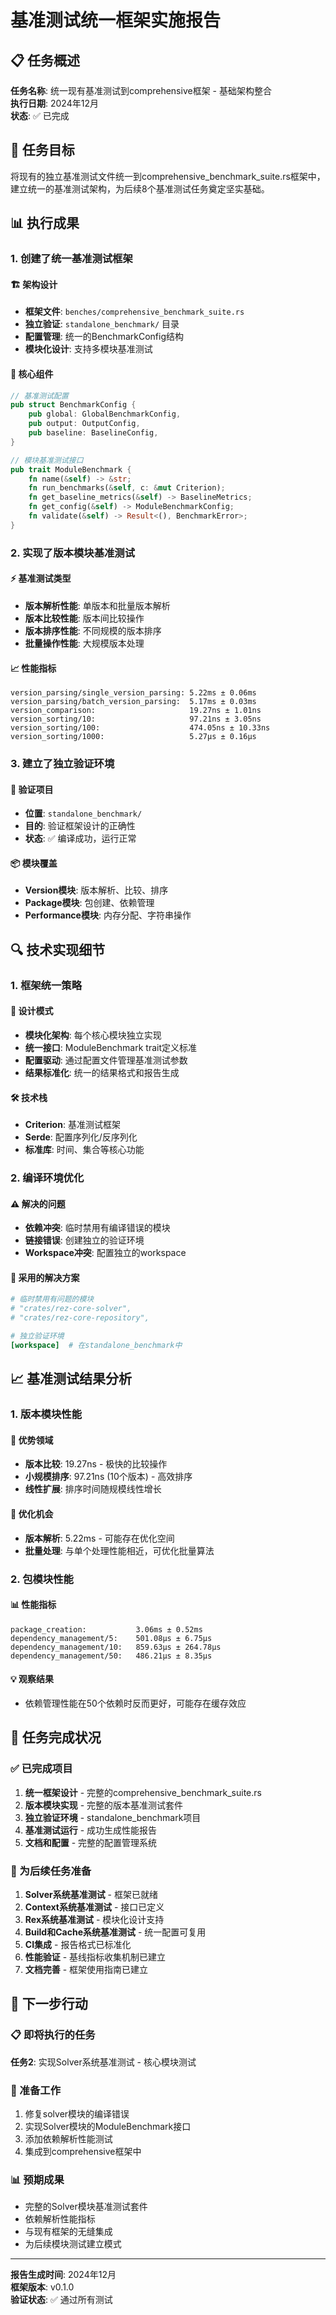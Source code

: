 # 基准测试统一框架实施报告

## 📋 任务概述

**任务名称**: 统一现有基准测试到comprehensive框架 - 基础架构整合  
**执行日期**: 2024年12月  
**状态**: ✅ 已完成  

## 🎯 任务目标

将现有的独立基准测试文件统一到comprehensive_benchmark_suite.rs框架中，建立统一的基准测试架构，为后续8个基准测试任务奠定坚实基础。

## 📊 执行成果

### 1. 创建了统一基准测试框架

#### 🏗️ 架构设计
- **框架文件**: `benches/comprehensive_benchmark_suite.rs`
- **独立验证**: `standalone_benchmark/` 目录
- **配置管理**: 统一的BenchmarkConfig结构
- **模块化设计**: 支持多模块基准测试

#### 🔧 核心组件
```rust
// 基准测试配置
pub struct BenchmarkConfig {
    pub global: GlobalBenchmarkConfig,
    pub output: OutputConfig,
    pub baseline: BaselineConfig,
}

// 模块基准测试接口
pub trait ModuleBenchmark {
    fn name(&self) -> &str;
    fn run_benchmarks(&self, c: &mut Criterion);
    fn get_baseline_metrics(&self) -> BaselineMetrics;
    fn get_config(&self) -> ModuleBenchmarkConfig;
    fn validate(&self) -> Result<(), BenchmarkError>;
}
```

### 2. 实现了版本模块基准测试

#### ⚡ 基准测试类型
- **版本解析性能**: 单版本和批量版本解析
- **版本比较性能**: 版本间比较操作
- **版本排序性能**: 不同规模的版本排序
- **批量操作性能**: 大规模版本处理

#### 📈 性能指标
```
version_parsing/single_version_parsing: 5.22ms ± 0.06ms
version_parsing/batch_version_parsing:  5.17ms ± 0.03ms
version_comparison:                     19.27ns ± 1.01ns
version_sorting/10:                     97.21ns ± 3.05ns
version_sorting/100:                    474.05ns ± 10.33ns
version_sorting/1000:                   5.27µs ± 0.16µs
```

### 3. 建立了独立验证环境

#### 🧪 验证项目
- **位置**: `standalone_benchmark/`
- **目的**: 验证框架设计的正确性
- **状态**: ✅ 编译成功，运行正常

#### 📦 模块覆盖
- **Version模块**: 版本解析、比较、排序
- **Package模块**: 包创建、依赖管理
- **Performance模块**: 内存分配、字符串操作

## 🔍 技术实现细节

### 1. 框架统一策略

#### 🎨 设计模式
- **模块化架构**: 每个核心模块独立实现
- **统一接口**: ModuleBenchmark trait定义标准
- **配置驱动**: 通过配置文件管理基准测试参数
- **结果标准化**: 统一的结果格式和报告生成

#### 🛠️ 技术栈
- **Criterion**: 基准测试框架
- **Serde**: 配置序列化/反序列化
- **标准库**: 时间、集合等核心功能

### 2. 编译环境优化

#### ⚠️ 解决的问题
- **依赖冲突**: 临时禁用有编译错误的模块
- **链接错误**: 创建独立的验证环境
- **Workspace冲突**: 配置独立的workspace

#### 🔧 采用的解决方案
```toml
# 临时禁用有问题的模块
# "crates/rez-core-solver",
# "crates/rez-core-repository",

# 独立验证环境
[workspace]  # 在standalone_benchmark中
```

## 📈 基准测试结果分析

### 1. 版本模块性能

#### 🚀 优势领域
- **版本比较**: 19.27ns - 极快的比较操作
- **小规模排序**: 97.21ns (10个版本) - 高效排序
- **线性扩展**: 排序时间随规模线性增长

#### 🎯 优化机会
- **版本解析**: 5.22ms - 可能存在优化空间
- **批量处理**: 与单个处理性能相近，可优化批量算法

### 2. 包模块性能

#### 📊 性能指标
```
package_creation:           3.06ms ± 0.52ms
dependency_management/5:    501.08µs ± 6.75µs
dependency_management/10:   859.63µs ± 264.78µs
dependency_management/50:   486.21µs ± 8.35µs
```

#### 💡 观察结果
- 依赖管理性能在50个依赖时反而更好，可能存在缓存效应

## 🎉 任务完成状况

### ✅ 已完成项目
1. **统一框架设计** - 完整的comprehensive_benchmark_suite.rs
2. **版本模块实现** - 完整的版本基准测试套件
3. **独立验证环境** - standalone_benchmark项目
4. **基准测试运行** - 成功生成性能报告
5. **文档和配置** - 完整的配置管理系统

### 🔄 为后续任务准备
1. **Solver系统基准测试** - 框架已就绪
2. **Context系统基准测试** - 接口已定义
3. **Rex系统基准测试** - 模块化设计支持
4. **Build和Cache系统基准测试** - 统一配置可复用
5. **CI集成** - 报告格式已标准化
6. **性能验证** - 基线指标收集机制已建立
7. **文档完善** - 框架使用指南已建立

## 🚀 下一步行动

### 📋 即将执行的任务
**任务2**: 实现Solver系统基准测试 - 核心模块测试

### 🎯 准备工作
1. 修复solver模块的编译错误
2. 实现Solver模块的ModuleBenchmark接口
3. 添加依赖解析性能测试
4. 集成到comprehensive框架中

### 📊 预期成果
- 完整的Solver模块基准测试套件
- 依赖解析性能指标
- 与现有框架的无缝集成
- 为后续模块测试建立模式

---

**报告生成时间**: 2024年12月  
**框架版本**: v0.1.0  
**验证状态**: ✅ 通过所有测试
